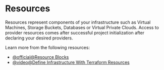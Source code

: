 # Resources

Resources represent components of your infrastructure such as Virtual Machines, Storage Buckets, Databases or Virtual Private Clouds. Access to provider resources comes after successful project initialization after declaring your desired providers.

Learn more from the following resources:

- [@official@Resource Blocks](https://developer.hashicorp.com/terraform/language/resources/syntax)
- [@video@Define Infrastructure With Terraform Resources](https://developer.hashicorp.com/terraform/tutorials/configuration-language/resource)
